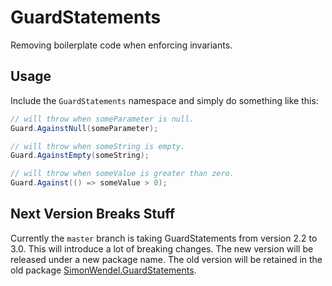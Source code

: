 # GuardStatements

Removing boilerplate code when enforcing invariants.

## Usage

Include the ```GuardStatements``` namespace and simply do something like this:

```csharp
// will throw when someParameter is null.
Guard.AgainstNull(someParameter);

// will throw when someString is empty.
Guard.AgainstEmpty(someString);

// will throw when someValue is greater than zero.
Guard.Against(() => someValue > 0);
```

## Next Version Breaks Stuff

Currently the ```master``` branch is taking GuardStatements from version 2.2 to 3.0. This will introduce a lot of breaking changes. The new version will be released under a new package name. The old version will be retained in the old package [SimonWendel.GuardStatements][old-package].

[old-package]: https://www.nuget.org/packages/SimonWendel.GuardStatements
